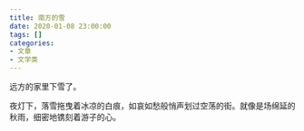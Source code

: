 ```yaml
---
title: 南方的雪
date: 2020-01-08 23:00:00
tags: []
categories: 
- 文章
- 文学类
---
```


远方的家里下雪了。

夜灯下，落雪拖曳着冰凉的白痕，如哀如愁般悄声划过空荡的街。就像是场绵延的秋雨，细密地镌刻着游子的心。